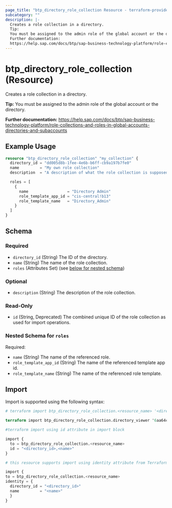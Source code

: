 ```yaml
---
page_title: "btp_directory_role_collection Resource - terraform-provider-btp"
subcategory: ""
description: |-
  Creates a role collection in a directory.
  Tip:
  You must be assigned to the admin role of the global account or the directory.
  Further documentation:
  https://help.sap.com/docs/btp/sap-business-technology-platform/role-collections-and-roles-in-global-accounts-directories-and-subaccounts
---
```


# btp_directory_role_collection (Resource)

Creates a role collection in a directory.

__Tip:__
You must be assigned to the admin role of the global account or the directory.

__Further documentation:__
<https://help.sap.com/docs/btp/sap-business-technology-platform/role-collections-and-roles-in-global-accounts-directories-and-subaccounts>

## Example Usage

```terraform
resource "btp_directory_role_collection" "my_collection" {
  directory_id = "dd005d8b-1fee-4e6b-b6ff-cb9a197b7fe0"
  name         = "My own role collection"
  description  = "A description of what the role collection is supposed to do."

  roles = [
    {
      name                 = "Directory Admin"
      role_template_app_id = "cis-central!b13"
      role_template_name   = "Directory_Admin"
    }
  ]
}
```

<!-- schema generated by tfplugindocs -->
## Schema

### Required

- `directory_id` (String) The ID of the directory.
- `name` (String) The name of the role collection.
- `roles` (Attributes Set) (see [below for nested schema](#nestedatt--roles))

### Optional

- `description` (String) The description of the role collection.

### Read-Only

- `id` (String, Deprecated) The combined unique ID of the role collection as used for import operations.

<a id="nestedatt--roles"></a>
### Nested Schema for `roles`

Required:

- `name` (String) The name of the referenced role.
- `role_template_app_id` (String) The name of the referenced template app id.
- `role_template_name` (String) The name of the referenced role template.

## Import

Import is supported using the following syntax:

```terraform
# terraform import btp_directory_role_collection.<resource_name> '<directory_id>,<name>'

terraform import btp_directory_role_collection.directory_viewer '6aa64c2f-38c1-49a9-b2e8-cf9fea769b7f,Directory Viewer'

#terraform import using id attribute in import block

import {
  to = btp_directory_role_collection.<resource_name>
  id = "<directory_id>,<name>"
}

# this resource supports import using identity attribute from Terraform version 1.12 or higher

import {
to = btp_directory_role_collection.<resource_name>
identity = {
  directory_id = "<directory_id>"
  name         = "<name>"
  }
}
```
